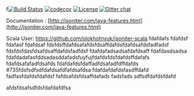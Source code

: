 f[![Build Status](https://travis-ci.org/json-iterator/java.svg?branch=master)](https://travis-ci.org/json-iterator/java)
[![codecov](https://codecov.io/gh/json-iterator/java/branch/master/graph/badge.svg)](https://codecov.io/gh/json-iterator/java)
[![License](http://img.shields.io/badge/license-mit-blue.svg?style=flat-square)](https://raw.githubusercontent.com/json-iterator/java/master/LICENSE)
[![Gitter chat](https://badges.gitter.im/gitterHQ/gitter.png)](https://gitter.im/json-iterator/Lobby)

Documentation : [http://jsoniter.com/java-features.html](http://jsoniter.com/java-features.html)

Scala User: https://github.com/plokhotnyuk/jsoniter-scala
fdafdafs
fdafdsf
fdafasf
fdafdsaf
fdsfdsffdafdsafafdsfdsaffdafdsfdafdsafdsfadfadsf
fdsfdsfdasfdsafdsaffdafdsfadfdsf
fdafdafadsadsafdafdsaff
fdafdasdsadsa
fdafdadafasfddsadasddafadsfuyfujfdafdsfdsfdafdsffdafafs
fdafdsafafadfdsafds
fdafdafdsfdaffadfdsafadfdffdafds
#735fdsfsdfsdfdafdsafdfafdsafdsa
fdafdafdafdsfasdffdafd
fadfasfdafdsfdafdsf
fafdsafdsfdsaffdafads
fadsfads
sdfsdfdafdsfdafd

afdsfdsafsdfdsfdafdafdfsa
